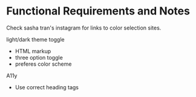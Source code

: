 # Functional Requirements and Notes

Check sasha tran's instagram for links to color selection sites.

light/dark theme toggle
- HTML markup
- three option toggle
- preferes color scheme

A11y
- Use correct heading tags